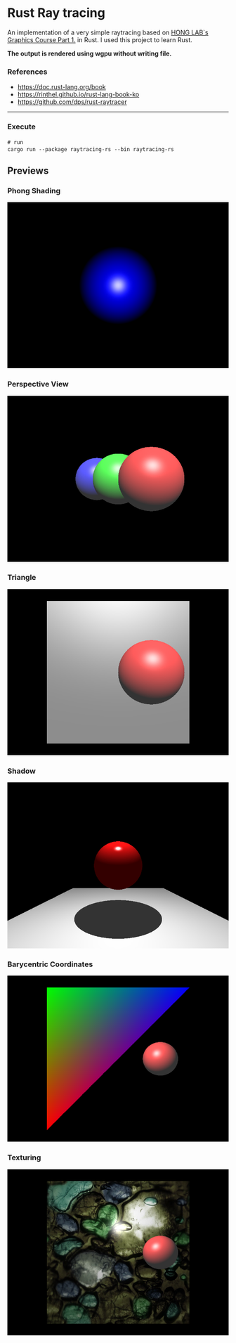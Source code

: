 # Rust Ray tracing

An implementation of a very simple raytracing based on [HONG LAB`s Graphics Course Part 1.](https://honglab.co.kr/courses/graphicspt1) in Rust.
I used this project to learn Rust.

**The output is rendered using wgpu without writing file.**


### References
- https://doc.rust-lang.org/book
- https://rinthel.github.io/rust-lang-book-ko
- https://github.com/dps/rust-raytracer

---

### Execute

```shell
# run
cargo run --package raytracing-rs --bin raytracing-rs
```


## Previews

### Phong Shading
![phong](./output/phong_shading.png)


### Perspective View
![perspective](./output/perspective_view.png)

### Triangle
![triangle](./output/triangle.png)

### Shadow
![shadow](./output/shadow.png)

### Barycentric Coordinates
![barycentric_coordinates](./output/barycentric_coordinates.png)

### Texturing
![Texturing](./output/texturing.png)

